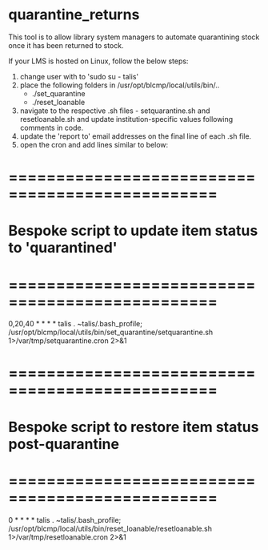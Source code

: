 # quarantine_returns

This tool is to allow library system managers to automate quarantining stock once it has been returned to stock.

If your LMS is hosted on Linux, follow the below steps:

1) change user with to 'sudo su - talis'
2) place the following folders in /usr/opt/blcmp/local/utils/bin/..
    - ./set_quarantine
    - ./reset_loanable
3) navigate to the respective .sh files - setquarantine.sh and resetloanable.sh and update institution-specific values following comments in code.
4) update the 'report to' email addresses on the final line of each .sh file.
5) open the cron and add lines similar to below:

  # ================================================
  # Bespoke script to update item status to 'quarantined'
  # ================================================
  0,20,40 * * * * talis . ~talis/.bash_profile; /usr/opt/blcmp/local/utils/bin/set_quarantine/setquarantine.sh 1>/var/tmp/setquarantine.cron 2>&1
  #
  # ================================================
  # Bespoke script to restore item status post-quarantine
  # ================================================
  0 * * * * talis . ~talis/.bash_profile; /usr/opt/blcmp/local/utils/bin/reset_loanable/resetloanable.sh 1>/var/tmp/resetloanable.cron 2>&1
  #
  #
